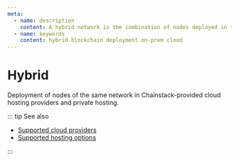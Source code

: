```yaml
---
meta:
  - name: description
    content: A hybrid network is the combination of nodes deployed in the Chainstack-provided cloud providers and private hosting.
  - name: keywords
    content: hybrid blockchain deployment on-prem cloud
---
```


# Hybrid

Deployment of nodes of the same network in Chainstack-provided cloud hosting providers and private hosting.

::: tip See also

* [Supported cloud providers](/platform/supported-cloud-hosting-providers)
* [Supported hosting options](/platform/supported-hosting-options)

:::